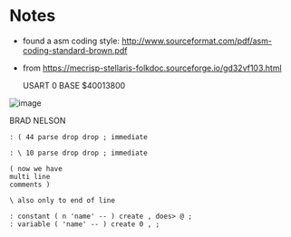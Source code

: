 # Notes

- found a asm coding style: http://www.sourceformat.com/pdf/asm-coding-standard-brown.pdf

- from https://mecrisp-stellaris-folkdoc.sourceforge.io/gd32vf103.html

    USART 0 BASE $40013800
    
![image](https://user-images.githubusercontent.com/14941647/153716690-2b28e3d4-9a0f-4757-b5f1-1dd8c0a44867.png)

BRAD NELSON
    
    : ( 44 parse drop drop ; immediate
   
    : \ 10 parse drop drop ; immediate
   
    ( now we have 
    multi line 
    comments )
    
    \ also only to end of line

    : constant ( n 'name' -- ) create , does> @ ;
    : variable ( 'name' -- ) create 0 , ;
    


